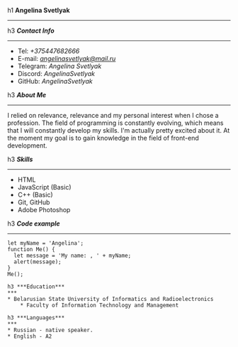 h1 **Angelina Svetlyak**
***

h3 ***Contact Info***
***
* Tel: *+375447682666*
* E-mail: *angelinasvetlyak@mail.ru*
* Telegram: *Angelina Svetlyak*
* Discord: *AngelinaSvetlyak*
* GitHub: *AngelinaSvetlyak*

h3 ***About Me***
***
I relied on relevance, relevance and my personal interest when I chose a profession. The field of programming is constantly evolving, which means that I will constantly develop my skills. I'm actually pretty excited about it. At the moment my goal is to gain knowledge in the field of front-end development.

h3 ***Skills***
***
* HTML
* JavaScript (Basic)
* C++ (Basic)
* Git, GitHub
* Adobe Photoshop

h3 ***Code example***
***
```
let myName = 'Angelina';
function Me() {
  let message = 'My name: , ' + myName;
  alert(message);
}
Me();

h3 ***Education***
***
* Belarusian State University of Informatics and Radioelectronics
    * Faculty of Information Technology and Management

h3 ***Languages***
***
* Russian - native speaker.
* English - A2